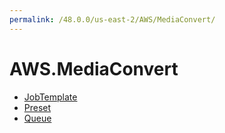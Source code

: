 ```yaml
---
permalink: /48.0.0/us-east-2/AWS/MediaConvert/
---
```


# AWS.MediaConvert



* [JobTemplate](JobTemplate.md)
* [Preset](Preset.md)
* [Queue](Queue.md)